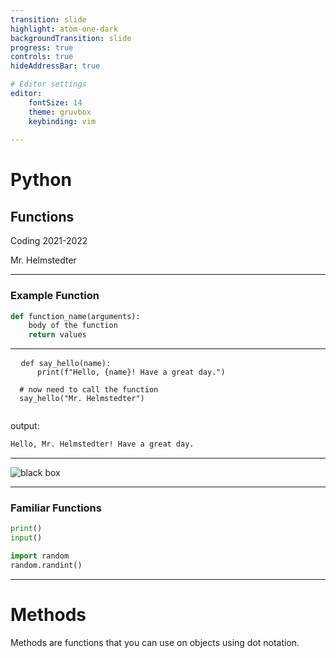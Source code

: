 ```yaml
---
transition: slide
highlight: atom-one-dark
backgroundTransition: slide
progress: true
controls: true
hideAddressBar: true

# Editor settings
editor:
    fontSize: 14
    theme: gruvbox
    keybinding: vim
    
---
```


# Python

## Functions

Coding 2021-2022

Mr. Helmstedter

<style>
  @import url('https://fonts.googleapis.com/css2?family=Source+Code+Pro:ital,wght@0,400;0,700;0,900;1,400;1,700;1,900&display=swap');
  .slide { color:#116466; background: #282c34;}
  .slide h1 { color: #c678dd; font-family: 'Source Code Pro'; }
  .slide h2 { color: #a9a1e1; font-family: 'Source Code Pro'; }
  .slide h3 { color: #c678dd; font-family: 'Source Code Pro'; }
  .reveal p { color: #98be65; font-family: 'Source Code Pro';}
  .reveal li { color: #51afef; font-family: 'Source Code Pro';}
  .reveal a { color: #89b08c; font-family: 'Source Code Pro';}
  .reveal th { color: #ECBE7B; font-family: 'Source Code Pro';}
  .reveal tr { color: #51afef; font-family: 'Source Code Pro'; font-size: 90%; }
  .reveal .controls { color: #0a97b0; }
  .reveal .progress { color: #ff cab; }
  .reveal strong, .reveal b { font-weight: bold; }
  .reveal em { font-style: italic; }
</style>

---

### Example Function

```python
def function_name(arguments):
    body of the function
    return values
```

---
<!-- markdownlint-disable-next-line -->
<pre>
  <code data-line-numbers="1|2|5" class='language-python'>def say_hello(name):
      print(f"Hello, {name}! Have a great day.")

  # now need to call the function
  say_hello("Mr. Helmstedter")
  </code>
</pre>

output:

```md
Hello, Mr. Helmstedter! Have a great day.
```

---

![black box](https://marvel-b1-cdn.bc0a.com/f00000000225793/blog-c7ff.kxcdn.com/blog/wp-content/uploads/2016/10/blog-01.jpg)

---

### Familiar Functions

```python
print()
input()
```

```python
import random
random.randint()
```

---

# Methods

Methods are functions that you can use on objects using dot notation.
